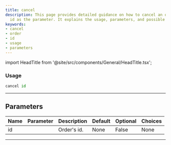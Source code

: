 ```yaml
---
title: cancel
description: This page provides detailed guidance on how to cancel an order using
  id as the parameter. It explains the usage, parameters, and possible choices.
keywords:
- cancel
- order
- id
- usage
- parameters
---
```


import HeadTitle from '@site/src/components/General/HeadTitle.tsx';

<HeadTitle title="portfolio /brokers/degiro/cancel - Reference | OpenBB Terminal Docs" />



### Usage

```python wordwrap
cancel id
```

---

## Parameters

| Name | Parameter | Description | Default | Optional | Choices |
| ---- | --------- | ----------- | ------- | -------- | ------- |
| id |  | Order's id. | None | False | None |

---

